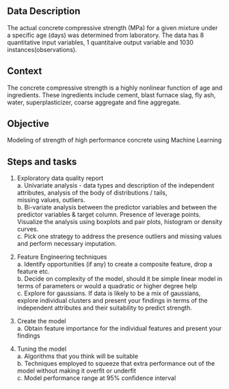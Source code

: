 ## Data Description
The actual concrete compressive strength (MPa) for a given mixture under a specific age (days) was determined from laboratory. The data has 8 quantitative input variables, 1 quantitaive output variable and 1030 instances(observations).  

## Context
The concrete compressive strength is a highly nonlinear function of age and ingredients. These ingredients include cement, blast furnace slag, fly ash, water, superplasticizer, coarse aggregate and fine aggregate.

## Objective
Modeling of strength of high performance concrete using Machine Learning

## Steps and tasks
1. Exploratory data quality report  
   a. Univariate analysis - data types and description of the independent attributes, analysis of the body of distributions / tails,  
        missing values, outliers.   
   b. Bi-variate analysis between the predictor variables and between the predictor variables & target column. Presence of leverage points.  
        Visualize the analysis using boxplots and pair plots, histogram or density curves.   
   c. Pick one strategy to address the presence outliers and missing values and perform necessary imputation.    
   
2. Feature Engineering techniques  
   a. Identify opportunities (if any) to create a composite feature, drop a feature etc.  
   b. Decide on complexity of the model, should it be simple linear model in terms of parameters or would a quadratic or higher degree help  
   c. Explore for gaussians. If data is likely to be a mix of gaussians, explore individual clusters and present your findings in terms of the    
        independent attributes and their suitability to predict strength.   
      
3. Create the model  
   a. Obtain feature importance for the individual features and present your findings  
   
4. Tuning the model  
   a. Algorithms that you think will be suitable  
   b. Techniques employed to squeeze that extra performance out of the model without making it overfit or underfit   
   c. Model performance range at 95% confidence interval
      
   
